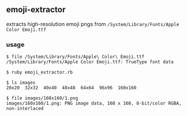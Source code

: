 ## emoji-extractor

extracts high-resolution emoji pngs from `/System/Library/Fonts/Apple Color Emoji.ttf`

### usage

```
$ file /System/Library/Fonts/Apple\ Color\ Emoji.ttf
/System/Library/Fonts/Apple Color Emoji.ttf: TrueType font data

$ ruby emoji_extractor.rb

$ ls images
20x20  32x32  40x40  48x48  64x64  96x96  160x160

$ file images/160x160/1.png
images/160x160/1.png: PNG image data, 160 x 160, 8-bit/color RGBA, non-interlaced
```
